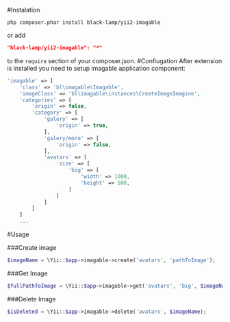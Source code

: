 #Instalation
```
php composer.phar install black-lamp/yii2-imagable
```
or add

```json
"black-lamp/yii2-imagable": "*"
```
to the `require` section of your composer.json.
#Confiugation
After extension is installed you need to setup imagable application component:
```php
'imagable' => [
    'class' => 'bl\imagable\Imagable',
    'imageClass' => 'bl\imagable\instances\CreateImageImagine',
    'categories' => [
        'origin' => false,
        'category' => [
            'galery' => [
                'origin' => true,
            ],
            'galery/more' => [
                'origin' => false,
            ],
            'avatars' => [
                'size' => [
                    'big' => [
                        'width' => 1000,
                        'height' => 500,
                    ]
                ]
            ]
        ]
    ]
    ...
```

#Usage

###Create image
```php
$imageName = \Yii::$app->imagable->create('avatars', 'pathToImage');
```

###Get Image
```php
$fullPathToImage = \Yii::$app->imagable->get('avatars', 'big', $imageName);
```

###Delete Image
```php
$isDeleted = \Yii::$app->imagable->delete('avatars', $imageName);
```